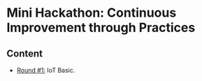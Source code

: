 # Mini Hackathon: Continuous Improvement through Practices

## Content

* [Round #1:](round01.md) IoT Basic.
